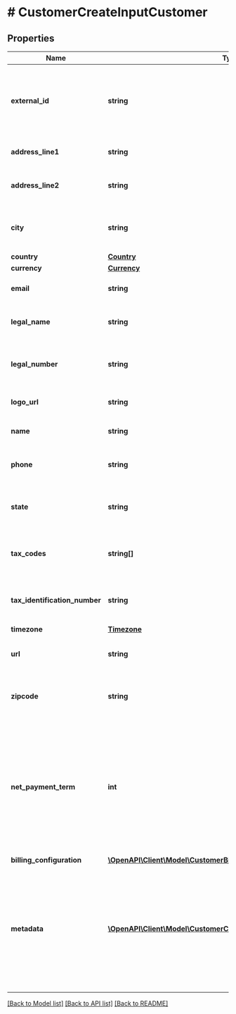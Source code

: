# # CustomerCreateInputCustomer

## Properties

Name | Type | Description | Notes
------------ | ------------- | ------------- | -------------
**external_id** | **string** | The customer external unique identifier (provided by your own application) |
**address_line1** | **string** | The first line of the billing address | [optional]
**address_line2** | **string** | The second line of the billing address | [optional]
**city** | **string** | The city of the customer&#39;s billing address | [optional]
**country** | [**Country**](Country.md) |  | [optional]
**currency** | [**Currency**](Currency.md) |  | [optional]
**email** | **string** | The email of the customer | [optional]
**legal_name** | **string** | The legal company name of the customer | [optional]
**legal_number** | **string** | The legal company number of the customer | [optional]
**logo_url** | **string** | The logo URL of the customer | [optional]
**name** | **string** | The full name of the customer | [optional]
**phone** | **string** | The phone number of the customer | [optional]
**state** | **string** | The state of the customer&#39;s billing address | [optional]
**tax_codes** | **string[]** | List of unique code used to identify the taxes. | [optional]
**tax_identification_number** | **string** | The tax identification number of the customer | [optional]
**timezone** | [**Timezone**](Timezone.md) |  | [optional]
**url** | **string** | The custom website URL of the customer | [optional]
**zipcode** | **string** | The zipcode of the customer&#39;s billing address | [optional]
**net_payment_term** | **int** | The net payment term, expressed in days, specifies the duration within which a customer is expected to remit payment after the invoice is finalized. | [optional]
**billing_configuration** | [**\OpenAPI\Client\Model\CustomerBillingConfiguration**](CustomerBillingConfiguration.md) |  | [optional]
**metadata** | [**\OpenAPI\Client\Model\CustomerCreateInputCustomerMetadataInner[]**](CustomerCreateInputCustomerMetadataInner.md) | Set of key-value pairs that you can attach to a customer. This can be useful for storing additional information about the customer in a structured format | [optional]

[[Back to Model list]](../../README.md#models) [[Back to API list]](../../README.md#endpoints) [[Back to README]](../../README.md)
